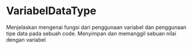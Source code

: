 # VariabelDataType
Menjelaskan mengenai fungsi dari penggunaan variabel dan penggunaan tipe data pada sebuah code. Menyimpan dan memanggil sebuan nilai dengan variabel
